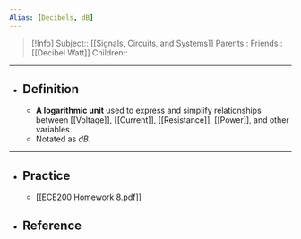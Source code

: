 ```yaml
---
Alias: [Decibels, dB]
---
```

> [!Info]
> Subject:: [[Signals, Circuits, and Systems]]
> Parents:: 
> Friends:: [[Decibel Watt]]
> Children:: 
---
- ## Definition
	- **A logarithmic unit** used to express and simplify relationships between [[Voltage]], [[Current]], [[Resistance]], [[Power]], and other variables.
	- Notated as $dB$.
---
- ## Practice
	- [[ECE200 Homework 8.pdf]]
- ## Reference